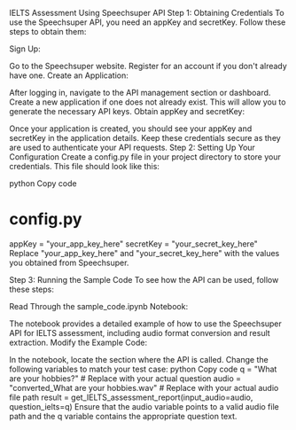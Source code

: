 IELTS Assessment Using Speechsuper API
Step 1: Obtaining Credentials
To use the Speechsuper API, you need an appKey and secretKey. Follow these steps to obtain them:

Sign Up:

Go to the Speechsuper website.
Register for an account if you don't already have one.
Create an Application:

After logging in, navigate to the API management section or dashboard.
Create a new application if one does not already exist. This will allow you to generate the necessary API keys.
Obtain appKey and secretKey:

Once your application is created, you should see your appKey and secretKey in the application details.
Keep these credentials secure as they are used to authenticate your API requests.
Step 2: Setting Up Your Configuration
Create a config.py file in your project directory to store your credentials. This file should look like this:

python
Copy code
# config.py
appKey = "your_app_key_here"
secretKey = "your_secret_key_here"
Replace "your_app_key_here" and "your_secret_key_here" with the values you obtained from Speechsuper.

Step 3: Running the Sample Code
To see how the API can be used, follow these steps:

Read Through the sample_code.ipynb Notebook:

The notebook provides a detailed example of how to use the Speechsuper API for IELTS assessment, including audio format conversion and result extraction.
Modify the Example Code:

In the notebook, locate the section where the API is called. Change the following variables to match your test case:
python
Copy code
q = "What are your hobbies?"  # Replace with your actual question
audio = "converted_What are your hobbies.wav"  # Replace with your actual audio file path
result = get_IELTS_assessment_report(input_audio=audio, question_ielts=q)
Ensure that the audio variable points to a valid audio file path and the q variable contains the appropriate question text.
